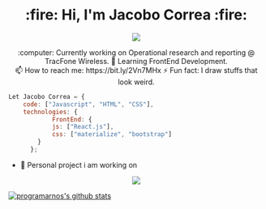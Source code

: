 <h1 align="center"> :fire: Hi, I'm Jacobo Correa :fire: </h1>
<p align="center">
<img  src="https://user-images.githubusercontent.com/45574618/100775532-6627d500-33d1-11eb-88a6-0b41dbfc84a5.png">
</p>
<p align="center">
 :computer: Currently working on Operational research and reporting @ TracFone Wireless.
 🌱 Learning FrontEnd Development.</br>
 📫 How to reach me: https://bit.ly/2Vn7MHx
 ⚡ Fun fact: I draw stuffs that look weird.
</p>

```javascript
Let Jacobo Correa = {
    code: ["Javascript", "HTML", "CSS"],
    technologies: {
            FrontEnd: {
            js: ["React.js"],
            css: ["materialize", "bootstrap"]
        }
      };
```

- :mega: Personal project i am working on </br>
<p align="center"> <img src="https://user-images.githubusercontent.com/45574618/100776815-05010100-33d3-11eb-9ad8-488b28877f7e.gif"></p>

[![programarnos's github stats](https://github-readme-stats.vercel.app/api?username=programarnos&show_icons=true&theme=graywhite)](https://github.com/anuraghazra/github-readme-stats)

